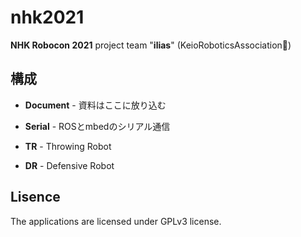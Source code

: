 # nhk2021
**NHK Robocon 2021** project  team "**ilias**" (KeioRoboticsAssociation:robot:)



## 構成

- **Document** - 資料はここに放り込む

- **Serial** - ROSとmbedのシリアル通信

- **TR** - Throwing Robot
- **DR** - Defensive Robot



## Lisence

The applications are licensed under GPLv3 license.